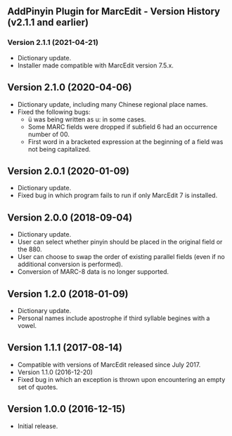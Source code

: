 ## AddPinyin Plugin for MarcEdit - Version History (v2.1.1 and earlier)
### Version 2.1.1 (2021-04-21)
- Dictionary update.
- Installer made compatible with MarcEdit version 7.5.x.
## Version 2.1.0 (2020-04-06)
- Dictionary update, including many Chinese regional place names.
- Fixed the following bugs:
  - ü was being written as u: in some cases.
  - Some MARC fields were dropped if subfield 6 had an occurrence number of 00.
  - First word in a bracketed expression at the beginning of a field was not being capitalized.
## Version 2.0.1 (2020-01-09)
- Dictionary update.
- Fixed bug in which program fails to run if only MarcEdit 7 is installed.
## Version 2.0.0 (2018-09-04)
- Dictionary update.
- User can select whether pinyin should be placed in the original field or the 880.
- User can choose to swap the order of existing parallel fields (even if no additional conversion is performed).
- Conversion of MARC-8 data is no longer supported.
## Version 1.2.0 (2018-01-09)
- Dictionary update.
- Personal names include apostrophe if third syllable begines with a vowel.
## Version 1.1.1 (2017-08-14)
- Compatible with versions of MarcEdit released since July 2017.
- Version 1.1.0 (2016-12-20)
- Fixed bug in which an exception is thrown upon encountering an empty set of quotes.
## Version 1.0.0 (2016-12-15)
- Initial release.

